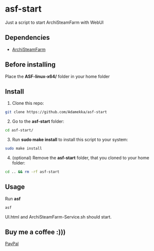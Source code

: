 # asf-start

Just a script to start ArchiSteamFarm with WebUI

## Dependencies

* [ArchiSteamFarm](https://github.com/JustArchiNET/ArchiSteamFarm)

## Before installing

Place the **ASF-linux-x64/** folder in your home folder

## Install

1. Clone this repo:

```bash
git clone https://github.com/Adamekka/asf-start
```
<!-- markdownlint-disable MD029 -->
2. Go to the  **asf-start** folder:

```bash
cd asf-start/
```

3. Run **sudo make install** to install this script to your system:

```bash
sudo make install
```

4. (optional) Remove the **asf-start** folder, that you cloned to your home folder:

```bash
cd .. && rm -rf asf-start
```

## Usage

Run **asf**

```bash
asf
```

UI.html and ArchiSteamFarm-Service.sh should start.

## Buy me a coffee :)))

[PayPal](https://paypal.me/retardant)
